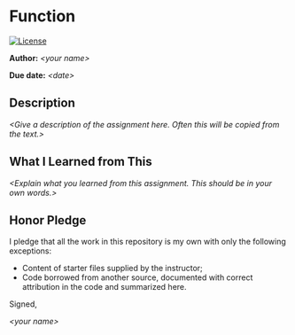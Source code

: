 # Function

 [![License](http://img.shields.io/badge/license-MIT-blue.svg)](http://en.wikipedia.org/wiki/MIT_License)

**Author:** _\<your name\>_

**Due date:** _\<date\>_

## Description

_\<Give a description of the assignment here. Often this will be copied from the text.\>_

## What I Learned from This

_\<Explain what you learned from this assignment. This should be in your own words.\>_

## Honor Pledge

I pledge that all the work in this repository is my own with only the following exceptions:

* Content of starter files supplied by the instructor;
* Code borrowed from another source, documented with correct attribution in the code and summarized here.

Signed,

_\<your name\>_
